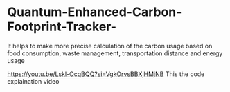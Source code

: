 # Quantum-Enhanced-Carbon-Footprint-Tracker-
It helps to make more precise calculation of the carbon usage based  on food consumption, waste management, transportation distance and energy usage

https://youtu.be/Lskl-OcqBQQ?si=VgkOrvsBBXjHMjNB
This the code explaination video

